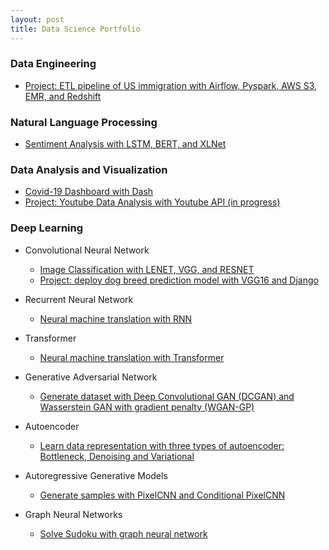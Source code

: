 ```yaml
---
layout: post
title: Data Science Portfolio
---
```


### Data Engineering

* <a href="https://github.com/huongdo108/ETL-pipeline-US-immigration-Airflow-AWS">Project: ETL pipeline of US immigration with Airflow, Pyspark, AWS S3, EMR, and Redshift</a>


### Natural Language Processing


* <a href="https://github.com/huongdo108/sentiment-analysis-LSTM-BERT-XLNet">Sentiment Analysis with LSTM, BERT, and XLNet </a>

### Data Analysis and Visualization


*  <a href="https://github.com/huongdo108/covid-19-dashboard">Covid-19 Dashboard with Dash</a>
*  <a href="https://github.com/huongdo108/youtube-api-data-analysis">Project: Youtube Data Analysis with Youtube API (in progress)</a>

### Deep Learning


* Convolutional Neural Network
  * <a href="https://github.com/huongdo108/image-classification-LENET-VGG-RESNET">Image Classification with LENET, VGG, and RESNET</a>
  * <a href="https://github.com/huongdo108/deploy-dog-breed-prediction-model-VGG16-Django">Project: deploy dog breed prediction model with VGG16 and Django </a>
* Recurrent Neural Network
  * <a href="https://github.com/huongdo108/machine-translation-RNN">Neural machine translation with RNN</a>
* Transformer
  * <a href="https://github.com/huongdo108/neural-machine-translation-Transformer">Neural machine translation with Transformer</a>
* Generative Adversarial Network
  * <a href="https://github.com/huongdo108/generate-dataset-with-DCGAN--WGAN-GP">Generate dataset with Deep Convolutional GAN (DCGAN) and Wasserstein GAN with gradient penalty (WGAN-GP)</a>
  
* Autoencoder
  * <a href="https://github.com/huongdo108/Bottleneck-Denoising-Variational-Autoencoders">Learn data representation with three types of autoencoder: Bottleneck, Denoising and Variational</a>
  
* Autoregressive Generative Models
  * <a href="https://github.com/huongdo108/autoregressive-generative-model-PixelCNN-ConditionalPixelCNN">Generate samples with PixelCNN and Conditional PixelCNN</a>

* Graph Neural Networks
  * <a href="https://github.com/huongdo108/graph-neural-networks-solve-sudoku">Solve Sudoku with graph neural network</a>

  
  




